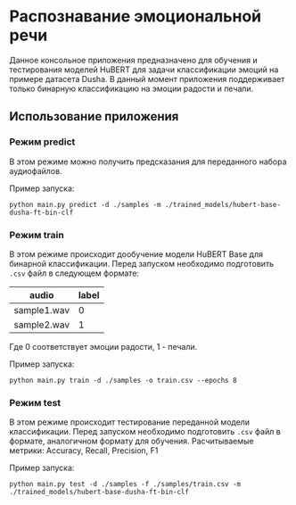 # Распознавание эмоциональной речи

Данное консольное приложения предназначено для обучения и тестирования моделей HuBERT
для задачи классификации эмоций на примере датасета Dusha.
В данный момент приложения поддерживает только бинарную классификацию на эмоции радости и печали.

## Использование приложения
### Режим predict

В этом режиме можно получить предсказания для переданного набора аудиофайлов.

Пример запуска:

```commandline
python main.py predict -d ./samples -m ./trained_models/hubert-base-dusha-ft-bin-clf
```

### Режим train

В этом режиме происходит дообучение модели HuBERT Base для бинарной классификации.
Перед запуском необходимо подготовить `.csv` файл в следующем формате:

| audio       | label |
|-------------|-------|
| sample1.wav | 0     |
| sample2.wav | 1     |

Где 0 соответствует эмоции радости, 1 - печали.

Пример запуска:

```commandline
python main.py train -d ./samples -o train.csv --epochs 8
```

### Режим test

В этом режиме происходит тестирование переданной модели классификации.
Перед запуском необходимо подготовить `.csv` файл в формате, аналогичном формату для обучения.
Расчитываемые метрики: Accuracy, Recall, Precision, F1

Пример запуска:

```commandline
python main.py test -d ./samples -f ./samples/train.csv -m ./trained_models/hubert-base-dusha-ft-bin-clf
```